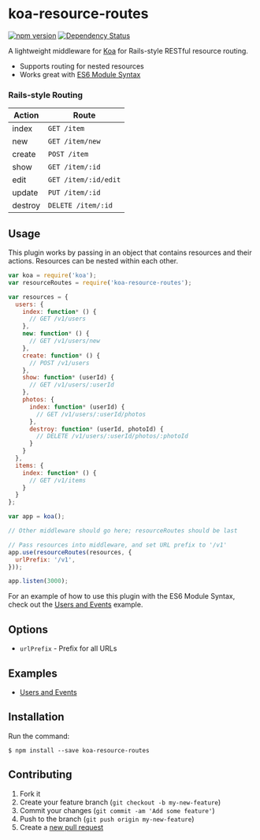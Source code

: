 # koa-resource-routes

[![npm version](https://badge.fury.io/js/koa-resource-routes.svg)](http://badge.fury.io/js/koa-resource-routes)
[![Dependency Status](https://david-dm.org/amsardesai/koa-resource-routes.svg)](https://david-dm.org/amsardesai/koa-resource-routes)

A lightweight middleware for [Koa](http://koajs.com/) for Rails-style RESTful resource routing.

* Supports routing for nested resources
* Works great with [ES6 Module Syntax](http://www.2ality.com/2014/09/es6-modules-final.html)

### Rails-style Routing

| **Action** | **Route**            |
|------------|----------------------|
| index      | `GET /item`          |
| new        | `GET /item/new`      |
| create     | `POST /item`         |
| show       | `GET /item/:id`      |
| edit       | `GET /item/:id/edit` |
| update     | `PUT /item/:id`      |
| destroy    | `DELETE /item/:id`   |

## Usage

This plugin works by passing in an object that contains resources and their actions. Resources can
be nested within each other.

```js
var koa = require('koa');
var resourceRoutes = require('koa-resource-routes');

var resources = {
  users: {
    index: function* () {
      // GET /v1/users
    },
    new: function* () {
      // GET /v1/users/new
    },
    create: function* () {
      // POST /v1/users
    },
    show: function* (userId) {
      // GET /v1/users/:userId
    },
    photos: {
      index: function* (userId) {
        // GET /v1/users/:userId/photos
      },
      destroy: function* (userId, photoId) {
        // DELETE /v1/users/:userId/photos/:photoId
      }
    }
  },
  items: {
    index: function* () {
      // GET /v1/items
    }
  }
};

var app = koa();

// Other middleware should go here; resourceRoutes should be last

// Pass resources into middleware, and set URL prefix to '/v1'
app.use(resourceRoutes(resources, {
  urlPrefix: '/v1',
}));

app.listen(3000);
```

For an example of how to use this plugin with the ES6 Module Syntax, check out the
[Users and Events](./examples/users-and-events) example.

## Options

* `urlPrefix` - Prefix for all URLs

## Examples

* [Users and Events](./examples/users-and-events)

## Installation

Run the command:

    $ npm install --save koa-resource-routes

## Contributing

1. Fork it
2. Create your feature branch (`git checkout -b my-new-feature`)
3. Commit your changes (`git commit -am 'Add some feature'`)
4. Push to the branch (`git push origin my-new-feature`)
5. Create a [new pull request](../../pull/new/master)
